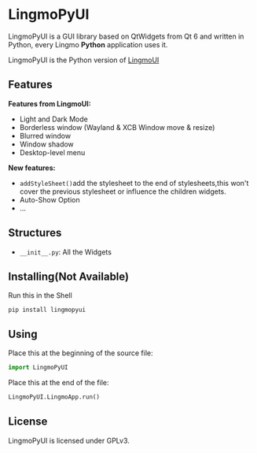 # LingmoPyUI

LingmoPyUI is a GUI library based on QtWidgets from Qt 6 and written in Python, every Lingmo **Python** application uses it.

LingmoPyUI is the Python version of [LingmoUI](https://github.com/LingmoOS/LingmoUI)

## Features

**Features from LingmoUI:**

* Light and Dark Mode
* Borderless window (Wayland & XCB Window move & resize)
* Blurred window
* Window shadow
* Desktop-level menu

**New features:**
* `addStyleSheet()`add the stylesheet to the end of stylesheets,this won't cover the previous stylesheet or influence the children widgets.
* Auto-Show Option 
* ...

## Structures

* `__init__.py`: All the Widgets

## Installing(Not Available)

Run this in the Shell
```shell
pip install lingmopyui
```

## Using

Place this at the beginning of the source file:
```python
import LingmoPyUI
``` 
Place this at the end of the file:
```python
LingmoPyUI.LingmoApp.run()
```


## License

LingmoPyUI is licensed under GPLv3.